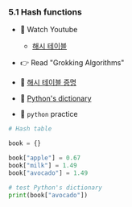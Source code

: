### 5.1 Hash functions


- 🍒 Watch Youtube
    - [해시 테이블](https://www.youtube.com/watch?v=HraOg7W3VAM)
    


- 👉 Read "Grokking Algorithms"


- 🍑 [해시 테이블 증명](https://ko.wikipedia.org/wiki/%ED%95%B4%EC%8B%9C_%ED%85%8C%EC%9D%B4%EB%B8%94)
- 🍑 [Python's dictionary](https://docs.python.org/3/tutorial/datastructures.html#dictionaries)



- 🐍 `python` practice

```python
# Hash table

book = {}

book["apple"] = 0.67
book["milk"] = 1.49
book["avocado"] = 1.49

# test Python's dictionary
print(book["avocado"])
```




